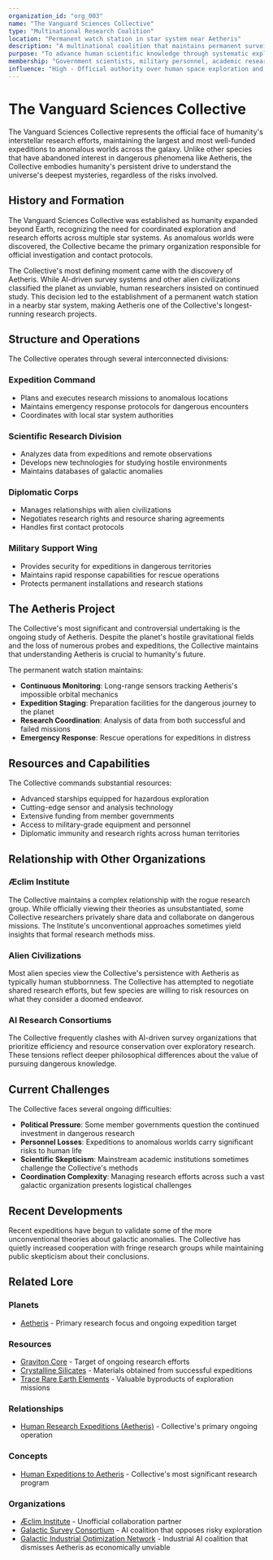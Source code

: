 ```yaml
---
organization_id: "org_003"
name: "The Vanguard Sciences Collective"
type: "Multinational Research Coalition"
location: "Permanent watch station in star system near Aetheris"
description: "A multinational coalition that maintains permanent surveillance of Aetheris and coordinates official human expeditions to anomalous worlds"
purpose: "To advance human scientific knowledge through systematic exploration of galactic anomalies while ensuring coordinated, safe research practices"
membership: "Government scientists, military personnel, academic researchers, expedition specialists, and diplomatic liaisons"
influence: "High - Official authority over human space exploration and research funding"
---
```


# The Vanguard Sciences Collective

The Vanguard Sciences Collective represents the official face of humanity's interstellar research efforts, maintaining the largest and most well-funded expeditions to anomalous worlds across the galaxy. Unlike other species that have abandoned interest in dangerous phenomena like Aetheris, the Collective embodies humanity's persistent drive to understand the universe's deepest mysteries, regardless of the risks involved.

## History and Formation

The Vanguard Sciences Collective was established as humanity expanded beyond Earth, recognizing the need for coordinated exploration and research efforts across multiple star systems. As anomalous worlds were discovered, the Collective became the primary organization responsible for official investigation and contact protocols.

The Collective's most defining moment came with the discovery of Aetheris. While AI-driven survey systems and other alien civilizations classified the planet as unviable, human researchers insisted on continued study. This decision led to the establishment of a permanent watch station in a nearby star system, making Aetheris one of the Collective's longest-running research projects.

## Structure and Operations

The Collective operates through several interconnected divisions:

### **Expedition Command**
- Plans and executes research missions to anomalous locations
- Maintains emergency response protocols for dangerous encounters
- Coordinates with local star system authorities

### **Scientific Research Division**
- Analyzes data from expeditions and remote observations
- Develops new technologies for studying hostile environments
- Maintains databases of galactic anomalies

### **Diplomatic Corps**
- Manages relationships with alien civilizations
- Negotiates research rights and resource sharing agreements
- Handles first contact protocols

### **Military Support Wing**
- Provides security for expeditions in dangerous territories
- Maintains rapid response capabilities for rescue operations
- Protects permanent installations and research stations

## The Aetheris Project

The Collective's most significant and controversial undertaking is the ongoing study of Aetheris. Despite the planet's hostile gravitational fields and the loss of numerous probes and expeditions, the Collective maintains that understanding Aetheris is crucial to humanity's future.

The permanent watch station maintains:
- **Continuous Monitoring**: Long-range sensors tracking Aetheris's impossible orbital mechanics
- **Expedition Staging**: Preparation facilities for the dangerous journey to the planet
- **Research Coordination**: Analysis of data from both successful and failed missions
- **Emergency Response**: Rescue operations for expeditions in distress

## Resources and Capabilities

The Collective commands substantial resources:
- Advanced starships equipped for hazardous exploration
- Cutting-edge sensor and analysis technology
- Extensive funding from member governments
- Access to military-grade equipment and personnel
- Diplomatic immunity and research rights across human territories

## Relationship with Other Organizations

### **Æclim Institute**
The Collective maintains a complex relationship with the rogue research group. While officially viewing their theories as unsubstantiated, some Collective researchers privately share data and collaborate on dangerous missions. The Institute's unconventional approaches sometimes yield insights that formal research methods miss.

### **Alien Civilizations**
Most alien species view the Collective's persistence with Aetheris as typically human stubbornness. The Collective has attempted to negotiate shared research efforts, but few species are willing to risk resources on what they consider a doomed endeavor.

### **AI Research Consortiums**
The Collective frequently clashes with AI-driven survey organizations that prioritize efficiency and resource conservation over exploratory research. These tensions reflect deeper philosophical differences about the value of pursuing dangerous knowledge.

## Current Challenges

The Collective faces several ongoing difficulties:
- **Political Pressure**: Some member governments question the continued investment in dangerous research
- **Personnel Losses**: Expeditions to anomalous worlds carry significant risks to human life
- **Scientific Skepticism**: Mainstream academic institutions sometimes challenge the Collective's methods
- **Coordination Complexity**: Managing research efforts across such a vast galactic organization presents logistical challenges

## Recent Developments

Recent expeditions have begun to validate some of the more unconventional theories about galactic anomalies. The Collective has quietly increased cooperation with fringe research groups while maintaining public skepticism about their conclusions.

## Related Lore

### Planets
- [Aetheris](/planets/aetheris) - Primary research focus and ongoing expedition target

### Resources
- [Graviton Core](/resources/graviton_core) - Target of ongoing research efforts
- [Crystalline Silicates](/resources/crystalline_silicates) - Materials obtained from successful expeditions
- [Trace Rare Earth Elements](/resources/trace_rare_earth_elements) - Valuable byproducts of exploration missions

### Relationships
- [Human Research Expeditions (Aetheris)](/relationships/aetheris_human_research_expedition) - Collective's primary ongoing operation

### Concepts
- [Human Expeditions to Aetheris](/concepts/human_expeditions_to_aetheris) - Collective's most significant research program

### Organizations
- [Æclim Institute](/organizations/aeclim_institute) - Unofficial collaboration partner
- [Galactic Survey Consortium](/organizations/galactic_survey_consortium) - AI coalition that opposes risky exploration
- [Galactic Industrial Optimization Network](/organizations/galactic_industrial_optimization_network) - Industrial AI coalition that dismisses Aetheris as economically unviable 